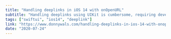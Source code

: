 ```yaml
---
title: "Handling deeplinks in iOS 14 with onOpenURL"
subtitle: "Handling deeplinks using UIKit is cumbersome, requiring developers to implement logic in their App/Scene delegate which needs to know the full app structure to manipulate its navigation state. Thankfully, handling deeplinks with SwiftUI in iOS 14 is much more powerful and flexible. In this post, Donny Wals provides a complete example of using SwiftUI's new onOpenURL view modifier, showing us how views can modify their state as needed in response to a deeplink."
tags: ["swiftui", "ios14", "deeplink"]
link: "https://www.donnywals.com/handling-deeplinks-in-ios-14-with-onopenurl/"
date: "2020-07-24"
---
```


